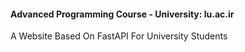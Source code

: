 <h4>Advanced Programming Course - University: lu.ac.ir</h4>

A Website Based On FastAPI For University Students
